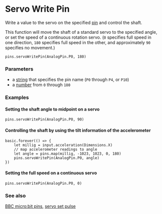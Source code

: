 # Servo Write Pin

Write a value to the servo on the specified [pin](/device/pins)
and control the shaft.

This function will move the shaft of a standard servo to the specified
angle, or set the speed of a continuous rotation servo. (`0` specifies
full speed in one direction, `180` specifies full speed in the other,
and approximately `90` specifies no movement.)

```sig
pins.servoWritePin(AnalogPin.P0, 180)
```

### Parameters

* a [string](/reference/types/string) that specifies the pin name (`P0` through `P4`, or `P10`)
* a [number](/reference/types/number) from `0` through `180`

### Examples

#### Setting the shaft angle to midpoint on a servo

```blocks
pins.servoWritePin(AnalogPin.P0, 90)
```

#### Controlling the shaft by using the tilt information of the accelerometer

```blocks
basic.forever(() => {
    let millig = input.acceleration(Dimensions.X)
    // map accelerometer readings to angle
    let angle = pins.map(millig, -1023, 1023, 0, 180)
    pins.servoWritePin(AnalogPin.P0, angle)
})
```

#### Setting the full speed on a continuous servo

```blocks
pins.servoWritePin(AnalogPin.P0, 0)
```

### See also

[BBC micro:bit pins](/device/pins), [servo set pulse](/reference/pins/servo-set-pulse)

